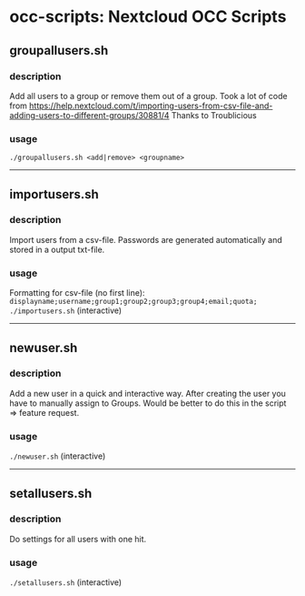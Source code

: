 # occ-scripts: Nextcloud OCC Scripts

## groupallusers.sh

### description
Add all users to a group or remove them out of a group.
Took a lot of code from https://help.nextcloud.com/t/importing-users-from-csv-file-and-adding-users-to-different-groups/30881/4
Thanks to Troublicious

### usage
`./groupallusers.sh <add|remove> <groupname>`

----

## importusers.sh

### description
Import users from a csv-file. Passwords are generated automatically and stored in a output txt-file.

### usage
Formatting for csv-file (no first line): `displayname;username;group1;group2;group3;group4;email;quota;`
`./importusers.sh` (interactive)

----

## newuser.sh

### description
Add a new user in a quick and interactive way. After creating the user you have to manually assign to Groups.
Would be better to do this in the script => feature request.

### usage
`./newuser.sh` (interactive)

----

## setallusers.sh

### description
Do settings for all users with one hit.

### usage
`./setallusers.sh` (interactive)

